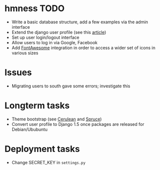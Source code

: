 hmness TODO
===========

* Write a basic database structure, add a few examples via the admin interface
* Extend the django user profile (see this [article](http://gistflow.com/posts/725-how-to-extend-the-behaviour-of-the-user-class-in-django-1-5))
* Set up user login/logout interface
* Allow users to log in via Google, Facebook
* Add [FontAwesome](http://fortawesome.github.io/Font-Awesome/) integration in order to access a wider set of icons in various sizes

Issues
======

* Migrating users to south gave some errors; investigate this

Longterm tasks
==============

* Theme bootstrap (see [Cerulean](http://bootswatch.com/cerulean/) and [Spruce](http://bootswatch.com/spruce/))
* Convert user profile to Django 1.5 once packages are released for Debian/Ububuntu

Deployment tasks
================

* Change SECRET_KEY in ```settings.py```
